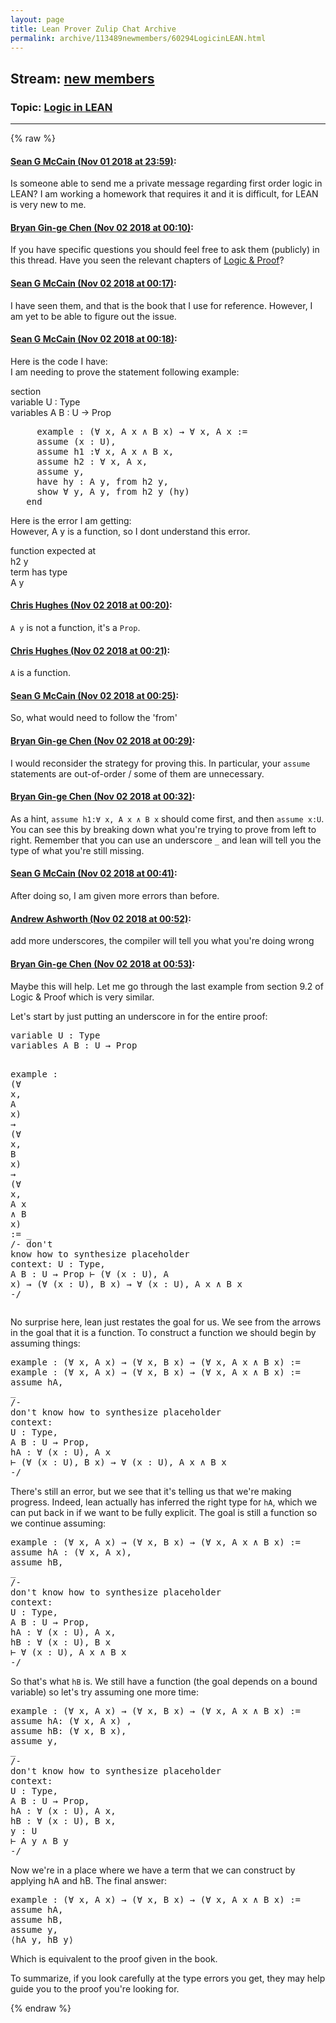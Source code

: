 ```yaml
---
layout: page
title: Lean Prover Zulip Chat Archive 
permalink: archive/113489newmembers/60294LogicinLEAN.html
---
```


## Stream: [new members](index.html)
### Topic: [Logic in LEAN](60294LogicinLEAN.html)

---


{% raw %}
#### [ Sean G McCain (Nov 01 2018 at 23:59)](https://leanprover.zulipchat.com/#narrow/stream/113489-new%20members/topic/Logic%20in%20LEAN/near/136955882):
<p>Is someone able to send me a private message regarding first order logic in LEAN? I am working a homework that requires it and it is difficult, for LEAN is very new to me.</p>

#### [ Bryan Gin-ge Chen (Nov 02 2018 at 00:10)](https://leanprover.zulipchat.com/#narrow/stream/113489-new%20members/topic/Logic%20in%20LEAN/near/136956419):
<p>If you have specific questions you should feel free to ask them (publicly) in this thread. Have you seen the relevant chapters of <a href="http://avigad.github.io/logic_and_proof/first_order_logic.html" target="_blank" title="http://avigad.github.io/logic_and_proof/first_order_logic.html">Logic &amp; Proof</a>?</p>

#### [ Sean G McCain (Nov 02 2018 at 00:17)](https://leanprover.zulipchat.com/#narrow/stream/113489-new%20members/topic/Logic%20in%20LEAN/near/136956754):
<p>I have seen them, and that is the book that I use for reference. However, I am yet to be able to figure out the issue.</p>

#### [ Sean G McCain (Nov 02 2018 at 00:18)](https://leanprover.zulipchat.com/#narrow/stream/113489-new%20members/topic/Logic%20in%20LEAN/near/136956856):
<p>Here is the code I have: <br>
I am needing to prove the statement following example:</p>
<p>section<br>
         variable U : Type<br>
         variables A B : U → Prop</p>
<div class="codehilite"><pre><span></span>     example : (∀ x, A x ∧ B x) → ∀ x, A x :=
     assume (x : U),
     assume h1 :∀ x, A x ∧ B x,
     assume h2 : ∀ x, A x,
     assume y,
     have hy : A y, from h2 y,
     show ∀ y, A y, from h2 y (hy) 
   end
</pre></div>


<p>Here is the error  I am getting:  <br>
However, A y is a function, so I dont understand this error. </p>
<p>function expected at<br>
  h2 y<br>
term has type<br>
  A y</p>

#### [ Chris Hughes (Nov 02 2018 at 00:20)](https://leanprover.zulipchat.com/#narrow/stream/113489-new%20members/topic/Logic%20in%20LEAN/near/136956965):
<p><code>A y</code> is not a function, it's a <code>Prop</code>.</p>

#### [ Chris Hughes (Nov 02 2018 at 00:21)](https://leanprover.zulipchat.com/#narrow/stream/113489-new%20members/topic/Logic%20in%20LEAN/near/136956985):
<p><code>A</code> is a function.</p>

#### [ Sean G McCain (Nov 02 2018 at 00:25)](https://leanprover.zulipchat.com/#narrow/stream/113489-new%20members/topic/Logic%20in%20LEAN/near/136957170):
<p>So, what would need to follow the 'from'</p>

#### [ Bryan Gin-ge Chen (Nov 02 2018 at 00:29)](https://leanprover.zulipchat.com/#narrow/stream/113489-new%20members/topic/Logic%20in%20LEAN/near/136957338):
<p>I would reconsider the strategy for proving this. In particular, your <code>assume</code> statements are out-of-order / some of them are unnecessary.</p>

#### [ Bryan Gin-ge Chen (Nov 02 2018 at 00:32)](https://leanprover.zulipchat.com/#narrow/stream/113489-new%20members/topic/Logic%20in%20LEAN/near/136957526):
<p>As a hint, <code>assume h1:∀ x, A x ∧ B x</code> should come first, and then <code>assume x:U</code>. You can see this by breaking down what you're trying to prove from left to right. Remember that you can use an underscore <code>_</code> and lean will tell you the type of what you're still missing.</p>

#### [ Sean G McCain (Nov 02 2018 at 00:41)](https://leanprover.zulipchat.com/#narrow/stream/113489-new%20members/topic/Logic%20in%20LEAN/near/136958036):
<p>After doing so, I am given more errors than before.</p>

#### [ Andrew Ashworth (Nov 02 2018 at 00:52)](https://leanprover.zulipchat.com/#narrow/stream/113489-new%20members/topic/Logic%20in%20LEAN/near/136958542):
<p>add more underscores, the compiler will tell you what you're doing wrong</p>

#### [ Bryan Gin-ge Chen (Nov 02 2018 at 00:53)](https://leanprover.zulipchat.com/#narrow/stream/113489-new%20members/topic/Logic%20in%20LEAN/near/136958565):
<p>Maybe this will help. Let me go through the last example from section 9.2 of Logic &amp; Proof which is very similar. </p>
<p>Let's start by just putting an underscore in for the entire proof:</p>
<div class="codehilite"><pre><span></span><span class="kn">variable</span> <span class="n">U</span> <span class="o">:</span> <span class="kt">Type</span>
<span class="kn">variables</span> <span class="n">A</span> <span class="n">B</span> <span class="o">:</span> <span class="n">U</span> <span class="bp">→</span> <span class="kt">Prop</span>

<span class="kn">example</span> <span class="o">:</span> <span class="o">(</span><span class="bp">∀</span> <span class="n">x</span><span class="o">,</span> <span class="n">A</span> <span class="n">x</span><span class="o">)</span> <span class="bp">→</span> <span class="o">(</span><span class="bp">∀</span> <span class="n">x</span><span class="o">,</span> <span class="n">B</span> <span class="n">x</span><span class="o">)</span> <span class="bp">→</span> <span class="o">(</span><span class="bp">∀</span> <span class="n">x</span><span class="o">,</span> <span class="n">A</span> <span class="n">x</span> <span class="bp">∧</span> <span class="n">B</span> <span class="n">x</span><span class="o">)</span> <span class="o">:=</span>
<span class="bp">_</span>
<span class="c">/-</span><span class="cm"></span>
<span class="cm">don&#39;t know how to synthesize placeholder</span>
<span class="cm">context:</span>
<span class="cm">U : Type,</span>
<span class="cm">A B : U → Prop</span>
<span class="cm">⊢ (∀ (x : U), A x) → (∀ (x : U), B x) → ∀ (x : U), A x ∧ B x</span>
<span class="cm">-/</span>
</pre></div>


<p>No surprise here, lean just restates the goal for us. We see from the arrows in the goal that it is a function. To construct a function we should begin by assuming things:</p>
<div class="codehilite"><pre><span></span><span class="kn">example</span> <span class="o">:</span> <span class="o">(</span><span class="bp">∀</span> <span class="n">x</span><span class="o">,</span> <span class="n">A</span> <span class="n">x</span><span class="o">)</span> <span class="bp">→</span> <span class="o">(</span><span class="bp">∀</span> <span class="n">x</span><span class="o">,</span> <span class="n">B</span> <span class="n">x</span><span class="o">)</span> <span class="bp">→</span> <span class="o">(</span><span class="bp">∀</span> <span class="n">x</span><span class="o">,</span> <span class="n">A</span> <span class="n">x</span> <span class="bp">∧</span> <span class="n">B</span> <span class="n">x</span><span class="o">)</span> <span class="o">:=</span>
<span class="kn">example</span> <span class="o">:</span> <span class="o">(</span><span class="bp">∀</span> <span class="n">x</span><span class="o">,</span> <span class="n">A</span> <span class="n">x</span><span class="o">)</span> <span class="bp">→</span> <span class="o">(</span><span class="bp">∀</span> <span class="n">x</span><span class="o">,</span> <span class="n">B</span> <span class="n">x</span><span class="o">)</span> <span class="bp">→</span> <span class="o">(</span><span class="bp">∀</span> <span class="n">x</span><span class="o">,</span> <span class="n">A</span> <span class="n">x</span> <span class="bp">∧</span> <span class="n">B</span> <span class="n">x</span><span class="o">)</span> <span class="o">:=</span>
<span class="k">assume</span> <span class="n">hA</span><span class="o">,</span>
<span class="bp">_</span>
<span class="c">/-</span><span class="cm"></span>
<span class="cm">don&#39;t know how to synthesize placeholder</span>
<span class="cm">context:</span>
<span class="cm">U : Type,</span>
<span class="cm">A B : U → Prop,</span>
<span class="cm">hA : ∀ (x : U), A x</span>
<span class="cm">⊢ (∀ (x : U), B x) → ∀ (x : U), A x ∧ B x</span>
<span class="cm">-/</span>
</pre></div>


<p>There's still an error, but we see that it's telling us that we're making progress. Indeed, lean actually has inferred the right type for <code>hA</code>, which we can put back in if we want to be fully explicit. The goal is still a function so we continue assuming:</p>
<div class="codehilite"><pre><span></span><span class="kn">example</span> <span class="o">:</span> <span class="o">(</span><span class="bp">∀</span> <span class="n">x</span><span class="o">,</span> <span class="n">A</span> <span class="n">x</span><span class="o">)</span> <span class="bp">→</span> <span class="o">(</span><span class="bp">∀</span> <span class="n">x</span><span class="o">,</span> <span class="n">B</span> <span class="n">x</span><span class="o">)</span> <span class="bp">→</span> <span class="o">(</span><span class="bp">∀</span> <span class="n">x</span><span class="o">,</span> <span class="n">A</span> <span class="n">x</span> <span class="bp">∧</span> <span class="n">B</span> <span class="n">x</span><span class="o">)</span> <span class="o">:=</span>
<span class="k">assume</span> <span class="n">hA</span> <span class="o">:</span> <span class="o">(</span><span class="bp">∀</span> <span class="n">x</span><span class="o">,</span> <span class="n">A</span> <span class="n">x</span><span class="o">),</span>
<span class="k">assume</span> <span class="n">hB</span><span class="o">,</span>
<span class="bp">_</span>
<span class="c">/-</span><span class="cm"></span>
<span class="cm">don&#39;t know how to synthesize placeholder</span>
<span class="cm">context:</span>
<span class="cm">U : Type,</span>
<span class="cm">A B : U → Prop,</span>
<span class="cm">hA : ∀ (x : U), A x,</span>
<span class="cm">hB : ∀ (x : U), B x</span>
<span class="cm">⊢ ∀ (x : U), A x ∧ B x</span>
<span class="cm">-/</span>
</pre></div>


<p>So that's what <code>hB</code> is. We still have a function (the goal depends on a bound variable) so let's try assuming one more time:</p>
<div class="codehilite"><pre><span></span><span class="kn">example</span> <span class="o">:</span> <span class="o">(</span><span class="bp">∀</span> <span class="n">x</span><span class="o">,</span> <span class="n">A</span> <span class="n">x</span><span class="o">)</span> <span class="bp">→</span> <span class="o">(</span><span class="bp">∀</span> <span class="n">x</span><span class="o">,</span> <span class="n">B</span> <span class="n">x</span><span class="o">)</span> <span class="bp">→</span> <span class="o">(</span><span class="bp">∀</span> <span class="n">x</span><span class="o">,</span> <span class="n">A</span> <span class="n">x</span> <span class="bp">∧</span> <span class="n">B</span> <span class="n">x</span><span class="o">)</span> <span class="o">:=</span>
<span class="k">assume</span> <span class="n">hA</span><span class="o">:</span> <span class="o">(</span><span class="bp">∀</span> <span class="n">x</span><span class="o">,</span> <span class="n">A</span> <span class="n">x</span><span class="o">)</span> <span class="o">,</span>
<span class="k">assume</span> <span class="n">hB</span><span class="o">:</span> <span class="o">(</span><span class="bp">∀</span> <span class="n">x</span><span class="o">,</span> <span class="n">B</span> <span class="n">x</span><span class="o">),</span>
<span class="k">assume</span> <span class="n">y</span><span class="o">,</span>
<span class="bp">_</span>
<span class="c">/-</span><span class="cm"></span>
<span class="cm">don&#39;t know how to synthesize placeholder</span>
<span class="cm">context:</span>
<span class="cm">U : Type,</span>
<span class="cm">A B : U → Prop,</span>
<span class="cm">hA : ∀ (x : U), A x,</span>
<span class="cm">hB : ∀ (x : U), B x,</span>
<span class="cm">y : U</span>
<span class="cm">⊢ A y ∧ B y</span>
<span class="cm">-/</span>
</pre></div>


<p>Now we're in a place where we have a term that we can construct by applying hA and hB. The final answer:</p>
<div class="codehilite"><pre><span></span><span class="kn">example</span> <span class="o">:</span> <span class="o">(</span><span class="bp">∀</span> <span class="n">x</span><span class="o">,</span> <span class="n">A</span> <span class="n">x</span><span class="o">)</span> <span class="bp">→</span> <span class="o">(</span><span class="bp">∀</span> <span class="n">x</span><span class="o">,</span> <span class="n">B</span> <span class="n">x</span><span class="o">)</span> <span class="bp">→</span> <span class="o">(</span><span class="bp">∀</span> <span class="n">x</span><span class="o">,</span> <span class="n">A</span> <span class="n">x</span> <span class="bp">∧</span> <span class="n">B</span> <span class="n">x</span><span class="o">)</span> <span class="o">:=</span>
<span class="k">assume</span> <span class="n">hA</span><span class="o">,</span>
<span class="k">assume</span> <span class="n">hB</span><span class="o">,</span>
<span class="k">assume</span> <span class="n">y</span><span class="o">,</span>
<span class="bp">⟨</span><span class="n">hA</span> <span class="n">y</span><span class="o">,</span> <span class="n">hB</span> <span class="n">y</span><span class="bp">⟩</span>
</pre></div>


<p>Which is equivalent to the proof given in the book. </p>
<p>To summarize, if you look carefully at the type errors you get, they may help guide you to the proof you're looking for.</p>


{% endraw %}

